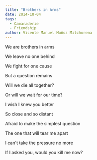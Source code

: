```yaml
---
title: "Brothers in Arms"
date: 2014-10-04
tags: 
  - Camaraderie
  - Friendship
author: Vicente Manuel Muñoz Milchorena
---
```


We are brothers in arms

We leave no one behind

We fight for one cause

But a question remains

Will we die all together?

Or will we wait for our time?



I wish I knew you better

So close and so distant

Afraid to make the simplest question

The one that will tear me apart

I can't take the pressure no more

If I asked you, would you kill me now?
